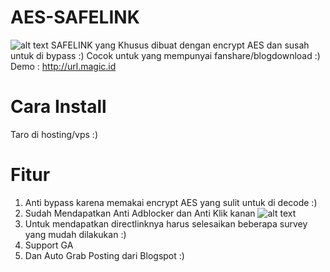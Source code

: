 # AES-SAFELINK
![alt text](https://raw.githubusercontent.com/py7hon/SHA-SAFELINK/master/ss/gnome-shell-screenshot-MR9M6Y.png)
SAFELINK yang Khusus dibuat dengan encrypt AES dan susah untuk di bypass :)
Cocok untuk yang mempunyai fanshare/blogdownload :)
Demo : http://url.magic.id

# Cara Install 
Taro di hosting/vps :)

# Fitur 
 1. Anti bypass karena memakai encrypt AES yang sulit untuk di decode :)
 2. Sudah Mendapatkan Anti Adblocker dan Anti Klik kanan
 ![alt text](https://raw.githubusercontent.com/py7hon/SHA-SAFELINK/master/ss/gnome-shell-screenshot-WTDP6Y.png)
 3. Untuk mendapatkan directlinknya harus selesaikan beberapa survey yang mudah dilakukan :)
 4. Support GA
 5. Dan Auto Grab Posting dari Blogspot :)
